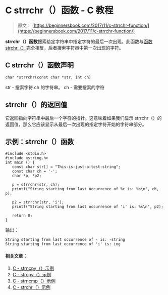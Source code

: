 # C strrchr（）函数 - C 教程

> 原文： [https://beginnersbook.com/2017/11/c-strrchr-function/](https://beginnersbook.com/2017/11/c-strrchr-function/)

**strrchr（）函数**搜索给定字符串中指定字符的最后一次出现。此函数与[函数 strchr（）](https://beginnersbook.com/2017/11/c-strchr-function/)完全相反，后者搜索字符串中第一次出现的字符。

## C strrchr（）函数声明

```
char *strrchr(const char *str, int ch)
```

str - 搜索字符 ch 的字符串。
ch - 需要搜索的字符

## strrchr（）的返回值

它返回指向字符串中最后一个字符的指针。这意味着如果我们显示 strrchr（）的返回值，那么它应该显示从最后一次出现的指定字符开始的字符串部分。

## 示例：strrchr（）函数

```
#include <stdio.h>
#include <string.h>
int main () {
   const char str[] = "This-is-just-a-test-string"; 
   const char ch = '-'; 
   char *p, *p2;

   p = strrchr(str, ch); 
   printf("String starting from last occurrence of %c is: %s\n", ch, p);

   p2 = strrchr(str, 'i'); 
   printf("String starting from last occurrence of 'i' is: %s\n", p2);

   return 0;
}
```

输出：

```
String starting from last occurrence of - is: -string
String starting from last occurrence of 'i' is: ing
```

#### 相关文章：

1.  [C - strncpy（）示例](https://beginnersbook.com/2017/11/c-strncpy-function/)
2.  [C - strcpy（）示例](https://beginnersbook.com/2017/11/c-strcpy-function/)
3.  [C - strncmp（）示例](https://beginnersbook.com/2017/11/c-strncmp-function/)
4.  [C - strchr（）示例](https://beginnersbook.com/2017/11/c-strchr-function/)
